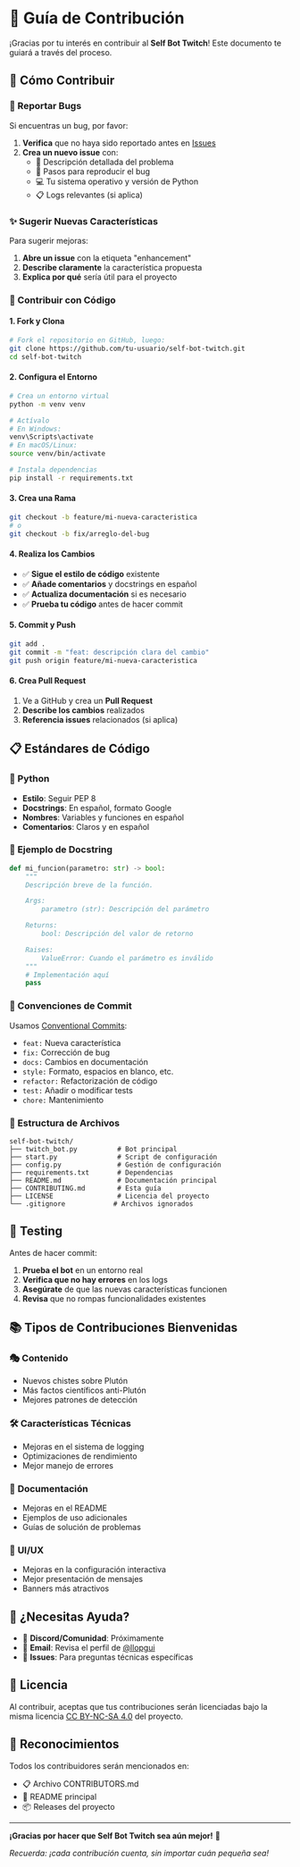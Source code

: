 # 🤝 Guía de Contribución

¡Gracias por tu interés en contribuir al **Self Bot Twitch**! Este documento te guiará a través del proceso.

## 🚀 Cómo Contribuir

### 🐛 Reportar Bugs

Si encuentras un bug, por favor:

1. **Verifica** que no haya sido reportado antes en [Issues](https://github.com/llopgui/self-bot-twitch/issues)
2. **Crea un nuevo issue** con:
   - 📝 Descripción detallada del problema
   - 🔄 Pasos para reproducir el bug
   - 💻 Tu sistema operativo y versión de Python
   - 📋 Logs relevantes (si aplica)

### ✨ Sugerir Nuevas Características

Para sugerir mejoras:

1. **Abre un issue** con la etiqueta "enhancement"
2. **Describe claramente** la característica propuesta
3. **Explica por qué** sería útil para el proyecto

### 🔧 Contribuir con Código

#### 1. Fork y Clona

```bash
# Fork el repositorio en GitHub, luego:
git clone https://github.com/tu-usuario/self-bot-twitch.git
cd self-bot-twitch
```

#### 2. Configura el Entorno

```bash
# Crea un entorno virtual
python -m venv venv

# Actívalo
# En Windows:
venv\Scripts\activate
# En macOS/Linux:
source venv/bin/activate

# Instala dependencias
pip install -r requirements.txt
```

#### 3. Crea una Rama

```bash
git checkout -b feature/mi-nueva-caracteristica
# o
git checkout -b fix/arreglo-del-bug
```

#### 4. Realiza los Cambios

- ✅ **Sigue el estilo de código** existente
- ✅ **Añade comentarios** y docstrings en español
- ✅ **Actualiza documentación** si es necesario
- ✅ **Prueba tu código** antes de hacer commit

#### 5. Commit y Push

```bash
git add .
git commit -m "feat: descripción clara del cambio"
git push origin feature/mi-nueva-caracteristica
```

#### 6. Crea Pull Request

1. Ve a GitHub y crea un **Pull Request**
2. **Describe los cambios** realizados
3. **Referencia issues** relacionados (si aplica)

## 📋 Estándares de Código

### 🐍 Python

- **Estilo**: Seguir PEP 8
- **Docstrings**: En español, formato Google
- **Nombres**: Variables y funciones en español
- **Comentarios**: Claros y en español

### 📝 Ejemplo de Docstring

```python
def mi_funcion(parametro: str) -> bool:
    """
    Descripción breve de la función.

    Args:
        parametro (str): Descripción del parámetro

    Returns:
        bool: Descripción del valor de retorno

    Raises:
        ValueError: Cuando el parámetro es inválido
    """
    # Implementación aquí
    pass
```

### 🎯 Convenciones de Commit

Usamos [Conventional Commits](https://www.conventionalcommits.org/):

- `feat:` Nueva característica
- `fix:` Corrección de bug
- `docs:` Cambios en documentación
- `style:` Formato, espacios en blanco, etc.
- `refactor:` Refactorización de código
- `test:` Añadir o modificar tests
- `chore:` Mantenimiento

### 📁 Estructura de Archivos

```
self-bot-twitch/
├── twitch_bot.py          # Bot principal
├── start.py               # Script de configuración
├── config.py              # Gestión de configuración
├── requirements.txt       # Dependencias
├── README.md              # Documentación principal
├── CONTRIBUTING.md        # Esta guía
├── LICENSE                # Licencia del proyecto
└── .gitignore            # Archivos ignorados
```

## 🧪 Testing

Antes de hacer commit:

1. **Prueba el bot** en un entorno real
2. **Verifica que no hay errores** en los logs
3. **Asegúrate** de que las nuevas características funcionen
4. **Revisa** que no rompas funcionalidades existentes

## 📚 Tipos de Contribuciones Bienvenidas

### 🎭 **Contenido**

- Nuevos chistes sobre Plutón
- Más factos científicos anti-Plutón
- Mejores patrones de detección

### 🛠️ **Características Técnicas**

- Mejoras en el sistema de logging
- Optimizaciones de rendimiento
- Mejor manejo de errores

### 📖 **Documentación**

- Mejoras en el README
- Ejemplos de uso adicionales
- Guías de solución de problemas

### 🎨 **UI/UX**

- Mejoras en la configuración interactiva
- Mejor presentación de mensajes
- Banners más atractivos

## 🤔 ¿Necesitas Ayuda?

- 💬 **Discord/Comunidad**: Próximamente
- 📧 **Email**: Revisa el perfil de [@llopgui](https://github.com/llopgui)
- 🐛 **Issues**: Para preguntas técnicas específicas

## 📄 Licencia

Al contribuir, aceptas que tus contribuciones serán licenciadas bajo la misma licencia [CC BY-NC-SA 4.0](LICENSE) del proyecto.

## 🙏 Reconocimientos

Todos los contribuidores serán mencionados en:

- 📋 Archivo CONTRIBUTORS.md
- 🌟 README principal
- 📦 Releases del proyecto

---

**¡Gracias por hacer que Self Bot Twitch sea aún mejor!** 🚀

*Recuerda: ¡cada contribución cuenta, sin importar cuán pequeña sea!*

